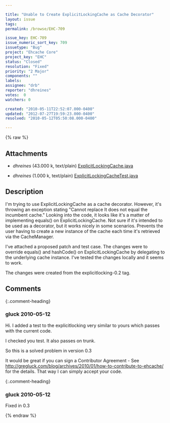 ```yaml
---

title: "Unable to Create ExplicitLockingCache as Cache Decorator"
layout: issue
tags: 
permalink: /browse/EHC-709

issue_key: EHC-709
issue_numeric_sort_key: 709
issuetype: "Bug"
project: "Ehcache Core"
project_key: "EHC"
status: "Closed"
resolution: "Fixed"
priority: "2 Major"
components: ""
labels: 
assignee: "drb"
reporter: "dhreines"
votes:  0
watchers: 0

created: "2010-05-11T22:52:07.000-0400"
updated: "2012-07-27T19:59:23.000-0400"
resolved: "2010-05-12T05:50:08.000-0400"

---
```




{% raw %}


## Attachments

* <em>dhreines</em> (43.000 k, text/plain) [ExplicitLockingCache.java](/attachments/EHC/EHC-709/ExplicitLockingCache.java)

* <em>dhreines</em> (1.000 k, text/plain) [ExplicitLockingCacheTest.java](/attachments/EHC/EHC-709/ExplicitLockingCacheTest.java)




## Description

<div markdown="1" class="description">

I'm trying to use ExplicitLockingCache as a cache decorator.  However, it's throwing an exception stating "Cannot replace <cachename> It does not equal the incumbent cache."  Looking into the code, it looks like it's a matter of implementing equals() on ExplicitLockingCache.  Not sure if it's intended to be used as a decorator, but it works nicely in some scenarios.  Prevents the user having to create a new instance of the cache each time it's retrieved via the CacheManager.

I've attached a proposed patch and test case.  The changes were to override equals() and hashCode() on ExplicitLockingCache by delegating to the underlying cache instance.  I've tested the changes locally and it seems to work.

The changes were created from the explicitlocking-0.2 tag.


</div>

## Comments


{:.comment-heading}
### **gluck** <span class="date">2010-05-12</span>

<div markdown="1" class="comment">

Hi. I added a test to the explicitlocking very similar to yours which passes with the current code.

I checked you test. It also passes on trunk. 

So this is a solved problem in version 0.3

It would be great if you can sign a Contributor Agreement - See http://gregluck.com/blog/archives/2010/01/how-to-contribute-to-ehcache/ for the details. That way I can simply accept your code.

</div>


{:.comment-heading}
### **gluck** <span class="date">2010-05-12</span>

<div markdown="1" class="comment">

Fixed in 0.3

</div>



{% endraw %}
